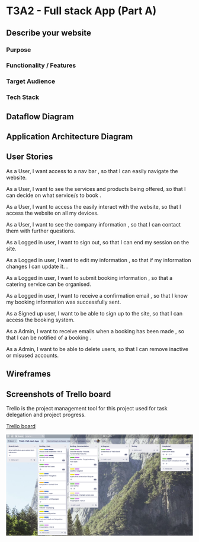 # T3A2 - Full stack App (Part A)

## Describe your website

### Purpose

### Functionality / Features

### Target Audience

### Tech Stack

## Dataflow Diagram

## Application Architecture Diagram

## User Stories
As a User, I want access to a nav bar , so that I can easily navigate the website.

As a User, I want to see the services and products being offered, so that I can decide on what service/s to book .

As a  User, I want to access the easily interact with the website, so that I access the website on all my devices.

As a  User, I want to see the company information , so that I can contact them with further questions.

As a Logged in user, I want to sign out, so that I can end my session on the site.

As a Logged in user, I want to edit my information , so that if my information changes I can update it. .

As a Logged in user, I want to submit booking information , so that a catering service can be organised.

As a Logged in user, I want to receive a confirmation email , so that I know my booking information was successfully sent.

As a Signed up user, I want to be able to sign up to the site, so that I can access the booking system.

As a Admin, I want to receive emails when a booking has been made , so that I can be notified of a booking .

As a Admin, I want to be able to delete users, so that I can remove inactive or misused accounts.

## Wireframes

## Screenshots of Trello board
Trello is the project management tool for this project used for task delegation and project progress. 

[Trello board](https://trello.com/b/isiWiAy4/t3a2-full-stack-app)

![Initial](screenshots/Trello1.png)

